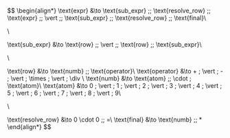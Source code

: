 $$
\begin{align*}
\text{expr} &\to \text{sub\_expr} \;\; \text{resolve\_row} \;\; \text{expr} \;\; \vert \;\; \text{sub\_expr} \;\; \text{resolve\_row} \;\; \text{final}\\

\\

\text{sub\_expr} &\to \text{row} \;\; \vert \;\; \text{row} \;\; \text{sub\_expr}\\

\\

\text{row} &\to \text{numb} \;\; \text{operator}\\
\text{operator} &\to + \; \vert \; - \; \vert \; \times \; \vert \; \div \\
\text{numb} &\to \text{atom} \;\; \cdot \; \text{atom}\\
\text{atom} &\to 0 \; \vert \; 1 \; \vert \; 2 \; \vert \; 3 \; \vert \; 4 \; \vert \; 5 \; \vert \; 6 \; \vert \; 7 \; \vert \; 8 \; \vert \; 9\\

\\

\text{resolve\_row} &\to 0 \cdot 0 \;\; =\\
\text{final} &\to \text{numb} \;\; *
\end{align*}
$$